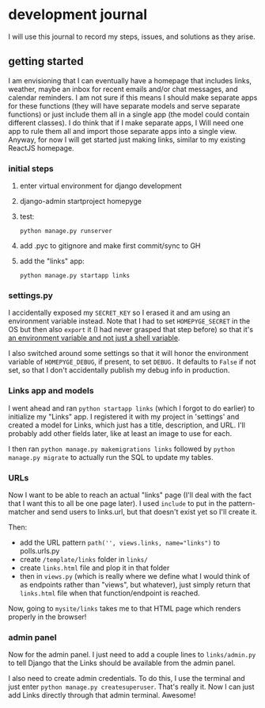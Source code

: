 # development journal

I will use this journal to record my steps, issues, and solutions as they arise.

## getting started

I am envisioning that I can eventually have a homepage that includes links, weather, maybe an inbox for recent emails and/or chat messages, and calendar reminders. I am not sure if this means I should make separate apps for these functions (they will have separate models and serve separate functions) or just include them all in a single app (the model could contain different classes). I do think that if I make separate apps, I Will need one app to rule them all and import those separate apps into a single view. Anyway, for now I will get started just making links, similar to my existing ReactJS homepage.

### initial steps

1. enter virtual environment for django development
2. django-admin startproject homepyge
3. test:

    ```python manage.py runserver```

4. add .pyc to gitignore and make first commit/sync to GH
5. add the "links" app:

    ```python manage.py startapp links```

### settings.py

I accidentally exposed my `SECRET_KEY` so I erased it and am using an environment variable instead. Note that I had to set `HOMEPYGE_SECRET` in the OS but then also `export` it (I had never grasped that step before) so that it's [an environment variable and not just a shell variable](https://help.ubuntu.com/community/EnvironmentVariables).

I also switched around some settings so that it will honor the environment variable of `HOMEPYGE_DEBUG`, if present, to set `DEBUG.` It defaults to `False` if not set, so that I don't accidentally publish my debug info in production.

### Links app and models

I went ahead and ran `python startapp links` (which I forgot to do earlier) to initialize my "Links" app. I registered it with my project in 'settings' and created a model for Links, which just has a title, description, and URL. I'll probably add other fields later, like at least an image to use for each.

I then ran `python manage.py makemigrations links` followed by `python manage.py migrate` to actually run the SQL to update my tables.

### URLs

Now I want to be able to reach an actual "links" page (I'll deal with the fact that I want this to all be one page later). I used `include` to put in the pattern-matcher and send users to links.url, but that doesn't exist yet so I'll create it.

Then:

- add the URL pattern `path('', views.links, name="links")` to polls.urls.py
- create `/template/links` folder in `links/`
- create `links.html` file and plop it in that folder
- then in `views.py` (which is really where we define what I would think of as endpoints rather than "views", but whatever), just simply return that `links.html` file when that function/endpoint is reached.

Now, going to `mysite/links` takes me to that HTML page which renders properly in the browser!

### admin panel

Now for the admin panel. I just need to add a couple lines to `links/admin.py` to tell Django that the Links should be available from the admin panel. 

I also need to create admin credentials. To do this, I use the terminal and just enter `python manage.py createsuperuser`. That's really it. Now I can just add Links directly through that admin terminal. Awesome!
